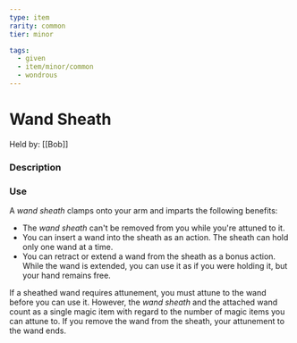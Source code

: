 ```yaml
---
type: item
rarity: common
tier: minor

tags:
  - given
  - item/minor/common
  - wondrous
---
```

 # Wand Sheath
Held by: [[Bob]]
 
 ### Description
 
 ### Use

A _wand sheath_ clamps onto your arm and imparts the following benefits:

- The _wand sheath_ can't be removed from you while you're attuned to it.
- You can insert a wand into the sheath as an action. The sheath can hold only one wand at a time.
- You can retract or extend a wand from the sheath as a bonus action. While the wand is extended, you can use it as if you were holding it, but your hand remains free.

If a sheathed wand requires attunement, you must attune to the wand before you can use it. However, the _wand sheath_ and the attached wand count as a single magic item with regard to the number of magic items you can attune to. If you remove the wand from the sheath, your attunement to the wand ends.
